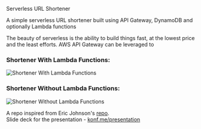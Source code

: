 Serverless URL Shortener

A simple serverless URL shortener built using API Gateway, DynamoDB and optionally Lambda functions

The beauty of serverless is the ability to build things fast, at the lowest price and the least efforts. AWS API Gateway can be leveraged to 

### Shortener With Lambda Functions:

![Shortener With Lambda Functions](https://user-images.githubusercontent.com/23396903/108629071-32b28f00-7484-11eb-8b47-12ff50acaf83.PNG)

### Shortener Without Lambda Functions:

![Shortener Without Lambda Functions](https://user-images.githubusercontent.com/23396903/108629059-229aaf80-7484-11eb-9d38-e2095334370f.PNG)

A repo inspired from Eric Johnson's [repo](https://github.com/aws-samples/amazon-api-gateway-url-shortener).
<br> Slide deck for the presentation - [konf.me/presentation](konf.me/presentation)
